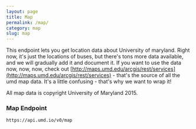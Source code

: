 ```yaml
---
layout: page
title: Map
permalink: /map/
category: map
slug: map
---
```


This endpoint lets you get location data about University of maryland. Right now, it's just the locations of buses, but there's tons more data available, and we will gradually add it and document it. If you want to use the data now, now, now, check out [http://maps.umd.edu/arcgis/rest/services](http://maps.umd.edu/arcgis/rest/services) - that's the source of all the umd map data. It's a little confusing - that's why we want to wrap it!

All map data is copyright University of Maryland 2015. 

<!-- EXAMPLE -->

### Map Endpoint

`https://api.umd.io/v0/map`

<!-- END -->